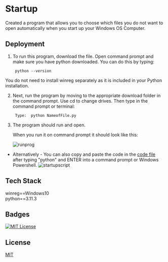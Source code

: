 # Startup 

Created a program that allows you to choose which files you do not want to open automatically when you start up your Windows OS Computer.

## Deployment

1. To run this program, download the file. Open command prompt and make sure you have python downloaded. You can do this by typing:

        python --version

You do not need to install winreg separately as it is included in your Python installation. 


2. Next, run the program by moving to the appropriate download folder in the command prompt. Use cd to change drives. Then type in the command prompt or terminal:



        Type:  python NameofFile.py


3. The program should run and open.


    When you run it on command prompt it should look like this:


   ![runprog](https://user-images.githubusercontent.com/29739578/229173025-95577ed1-678b-4e2f-9af2-c102852be1d1.jpg)


- Alternatively -
You can also copy and paste the code in the  [code file](###) after typing "python" and ENTER into a command prompt or Windows Powershell.
   ![startupscript](https://user-images.githubusercontent.com/29739578/229172981-32b4bfd5-ddf4-4bdf-bfb0-e176160444a4.jpg)


## Tech Stack

winreg==Windows10 </br>
python==3.11.3

## Badges

[![MIT License](https://img.shields.io/badge/License-MIT-green.svg)](https://choosealicense.com/licenses/mit/)


## License

[MIT](https://choosealicense.com/licenses/mit/)



   


